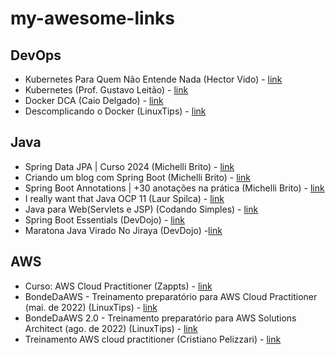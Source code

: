 # my-awesome-links

## DevOps
- Kubernetes Para Quem Não Entende Nada (Hector Vido) - [link](https://www.youtube.com/playlist?list=PLhFtIGsEfjf6hECB0pRXk3f4MkZ8QQU5L)
- Kubernetes (Prof. Gustavo Leitão) - [link](https://www.youtube.com/playlist?list=PLyScRVRVdr6X9ulCNbVAsaggKBabNjELi)
- Docker DCA (Caio Delgado) - [link](https://www.youtube.com/playlist?list=PL4ESbIHXST_TJ4TvoXezA0UssP1hYbP9_)
- Descomplicando o Docker (LinuxTips) - [link](https://www.youtube.com/playlist?list=PLf-O3X2-mxDn1VpyU2q3fuI6YYeIWp5rR)

## Java
- Spring Data JPA | Curso 2024 (Michelli Brito) - [link](https://www.youtube.com/watch?v=Ca30sv9EbLo)
- Criando um blog com Spring Boot (Michelli Brito) - [link](https://www.youtube.com/playlist?list=PL8iIphQOyG-AdKMQWtt1bqdVm8QUnX7_S)
- Spring Boot Annotations | +30 anotações na prática (Michelli Brito) - [link](https://www.youtube.com/watch?v=Pd5tr483No0)
- I really want that Java OCP 11 (Laur Spilca) - [link](https://www.youtube.com/playlist?list=PLEocw3gLFc8WMfp7fGqvWkQnBwC__Dv4K)
- Java para Web(Servlets e JSP) (Codando Simples) - [link](https://www.youtube.com/playlist?list=PL1lueKDtZ3DeXSaGwucTDD7iH1AcjTJAe)
- Spring Boot Essentials (DevDojo) - [link](https://www.youtube.com/playlist?list=PL62G310vn6nFBIxp6ZwGnm8xMcGE3VA5H)
- Maratona Java Virado No Jiraya (DevDojo) -[link](https://www.youtube.com/watch?v=VKjFuX91G5Q)

## AWS
- Curso: AWS Cloud Practitioner (Zappts) - [link](https://www.youtube.com/watch?v=bGZXVslod5E)
- BondeDaAWS - Treinamento preparatório para AWS Cloud Practitioner (mai. de 2022) (LinuxTips) - [link](https://www.youtube.com/watch?v=VrQVDbgwFDs)
- BondeDaAWS 2.0 - Treinamento preparatório para AWS Solutions Architect (ago. de 2022) (LinuxTips) - [link](https://www.youtube.com/watch?v=lMnv7fZ_vAM)
- Treinamento AWS cloud practitioner (Cristiano Pelizzari) - [link](https://www.youtube.com/playlist?list=PLMpVQWIR2lKesl8rRdVg4qbQcP64xGI2z)
